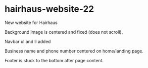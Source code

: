 # hairhaus-website-22
New website for Hairhaus

Background image is centered and fixed (does not scroll).

Navbar ul and li added

Business name and phone number centered on home/landing page.

Footer is stuck to the bottom after page content. 




